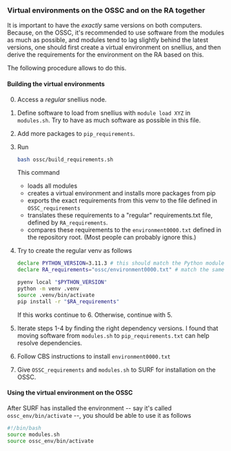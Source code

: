 
### Virtual environments on the OSSC and on the RA together

It is important to have the *exactly* same versions on both computers. Because, on the OSSC, it's recommended to use software from the modules as much as possible, and modules tend to lag slightly behind the latest versions, one should first create a virtual environment on snellius, and then derive the requirements for the environment on the RA based on this. 

The following procedure allows to do this.

#### Building the virtual environments

0. Access a *regular* snellius node.
1. Define software to load from snellius with `module load XYZ` in `modules.sh`. Try to have as much software as possible in this file.
2. Add more packages to `pip_requirements`. 
3. Run

    ```bash
    bash ossc/build_requirements.sh
    ```

    This command
    - loads all modules
    - creates a virtual environment and installs more packages from pip 
    - exports the exact requirements from this venv to the file defined in `OSSC_requirements`
    - translates these requirements to a "regular" requirements.txt file, defined by `RA_requirements`.
    - compares these requirements to the `environment0000.txt` defined in the repository root. (Most people can probably ignore this.)

4. Try to create the regular venv as follows
    ```bash
    declare PYTHON_VERSION=3.11.3 # this should match the Python module version from snellius
    declare RA_requirements="ossc/environment0000.txt" # match the same variable in modules.sh

    pyenv local "$PYTHON_VERSION"
    python -m venv .venv
    source .venv/bin/activate
    pip install -r "$RA_requirements"
    ```
    If this works continue to 6. Otherwise, continue with 5.
5. Iterate steps 1-4 by finding the right dependency versions. I found that moving software from `modules.sh` to `pip_requirements.txt` can help resolve dependencies.

6. Follow CBS instructions to install `environment0000.txt`

7. Give `OSSC_requirements` and `modules.sh` to SURF for installation on the OSSC. 


#### Using the virtual environment on the OSSC

After SURF has installed the environment -- say it's called `ossc_env/bin/activate` --, you should be able to use it as follows

```bash
#!/bin/bash
source modules.sh
source ossc_env/bin/activate
```